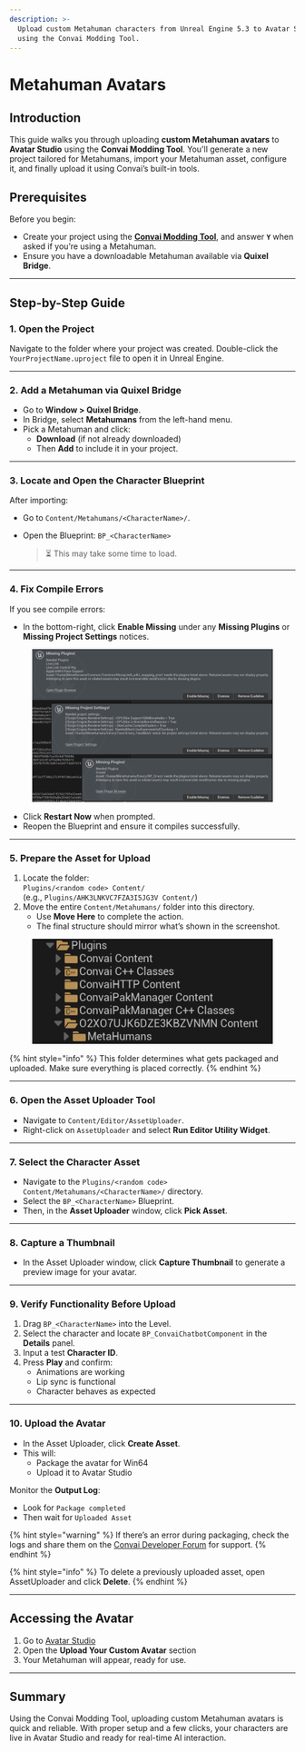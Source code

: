 ```yaml
---
description: >-
  Upload custom Metahuman characters from Unreal Engine 5.3 to Avatar Studio
  using the Convai Modding Tool.
---
```


# Metahuman Avatars

## Introduction

This guide walks you through uploading **custom Metahuman avatars** to **Avatar Studio** using the **Convai Modding Tool**. You'll generate a new project tailored for Metahumans, import your Metahuman asset, configure it, and finally upload it using Convai’s built-in tools.

## Prerequisites

Before you begin:

* Create your project using the [**Convai Modding Tool**](../../modding-tool.md), and answer **`Y`** when asked if you’re using a Metahuman.
* Ensure you have a downloadable Metahuman available via **Quixel Bridge**.

***

## Step-by-Step Guide

### 1. Open the Project

Navigate to the folder where your project was created. Double-click the `YourProjectName.uproject` file to open it in Unreal Engine.

***

### 2. Add a Metahuman via Quixel Bridge

* Go to **Window > Quixel Bridge**.
* In Bridge, select **Metahumans** from the left-hand menu.
* Pick a Metahuman and click:
  * **Download** (if not already downloaded)
  * Then **Add** to include it in your project.

***

### 3. Locate and Open the Character Blueprint

After importing:

* Go to `Content/Metahumans/<CharacterName>/`.
*   Open the Blueprint: `BP_<CharacterName>`

    > ⏳ This may take some time to load.

***

### 4. Fix Compile Errors

If you see compile errors:

* In the bottom-right, click **Enable Missing** under any **Missing Plugins** or **Missing Project Settings** notices.

<figure><img src="../../../.gitbook/assets/Screenshot 2025-04-18 224336 (1).png" alt=""><figcaption></figcaption></figure>

* Click **Restart Now** when prompted.
* Reopen the Blueprint and ensure it compiles successfully.

***

### 5. Prepare the Asset for Upload

1. Locate the folder:\
   `Plugins/<random code> Content/`\
   (e.g., `Plugins/AHK3LNKVC7FZA3I5JG3V Content/`)
2. Move the entire `Content/Metahumans/` folder into this directory.
   * Use **Move Here** to complete the action.
   * The final structure should mirror what’s shown in the screenshot.

<figure><img src="../../../.gitbook/assets/Screenshot 2025-04-18 231010.png" alt=""><figcaption></figcaption></figure>

{% hint style="info" %}
This folder determines what gets packaged and uploaded. Make sure everything is placed correctly.
{% endhint %}

***

### 6. Open the Asset Uploader Tool

* Navigate to `Content/Editor/AssetUploader`.
* Right-click on `AssetUploader` and select **Run Editor Utility Widget**.

***

### 7. Select the Character Asset

* Navigate to the `Plugins/<random code> Content/Metahumans/<CharacterName>/` directory.
* Select the `BP_<CharacterName>` Blueprint.
* Then, in the **Asset Uploader** window, click **Pick Asset**.

***

### 8. Capture a Thumbnail

* In the Asset Uploader window, click **Capture Thumbnail** to generate a preview image for your avatar.

***

### 9. Verify Functionality Before Upload

1. Drag `BP_<CharacterName>` into the Level.
2. Select the character and locate `BP_ConvaiChatbotComponent` in the **Details** panel.
3. Input a test **Character ID**.
4. Press **Play** and confirm:
   * Animations are working
   * Lip sync is functional
   * Character behaves as expected

***

### 10. Upload the Avatar

* In the Asset Uploader, click **Create Asset**.
* This will:
  * Package the avatar for Win64
  * Upload it to Avatar Studio

Monitor the **Output Log**:

* Look for `Package completed`
* Then wait for `Uploaded Asset`

{% hint style="warning" %}
If there’s an error during packaging, check the logs and share them on the [Convai Developer Forum](https://forum.convai.com/) for support.
{% endhint %}

{% hint style="info" %}
To delete a previously uploaded asset, open AssetUploader and click **Delete**.
{% endhint %}

***

## Accessing the Avatar

1. Go to [Avatar Studio](https://convai.com/)
2. Open the **Upload Your Custom Avatar** section
3. Your Metahuman will appear, ready for use.

***

## Summary

Using the Convai Modding Tool, uploading custom Metahuman avatars is quick and reliable. With proper setup and a few clicks, your characters are live in Avatar Studio and ready for real-time AI interaction.
